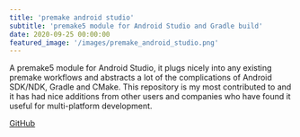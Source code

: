 ```yaml
---
title: 'premake android studio'
subtitle: 'premake5 module for Android Studio and Gradle build'
date: 2020-09-25 00:00:00
featured_image: '/images/premake_android_studio.png'
---
```


A premake5 module for Android Studio, it plugs nicely into any existing premake workflows and abstracts a lot of the complications of Android SDK/NDK, Gradle and CMake. This repository is my most contributed to and it has had nice additions from other users and companies who have found it useful for multi-platform development.

<a href="https://github.com/polymonster/premake-android-studio" class="button button--large">GitHub</a>